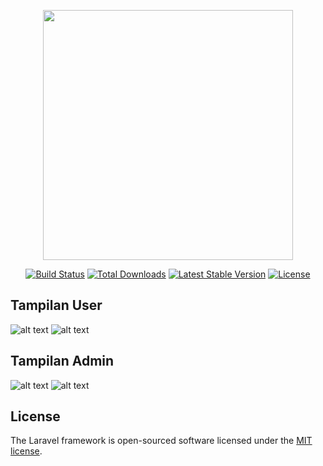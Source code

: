 <p align="center"><img src="https://res.cloudinary.com/dtfbvvkyp/image/upload/v1566331377/laravel-logolockup-cmyk-red.svg" width="400"></p>

<p align="center">
<a href="https://travis-ci.org/laravel/framework"><img src="https://travis-ci.org/laravel/framework.svg" alt="Build Status"></a>
<a href="https://packagist.org/packages/laravel/framework"><img src="https://poser.pugx.org/laravel/framework/d/total.svg" alt="Total Downloads"></a>
<a href="https://packagist.org/packages/laravel/framework"><img src="https://poser.pugx.org/laravel/framework/v/stable.svg" alt="Latest Stable Version"></a>
<a href="https://packagist.org/packages/laravel/framework"><img src="https://poser.pugx.org/laravel/framework/license.svg" alt="License"></a>
</p>

## Tampilan User

![alt text](https://github.com/yogabagaskurniawan/lrv-portfolio/blob/master/public/documentasi/screencapture-webdinamis-test-2023-11-23-21_52_03.png?raw=true)
![alt text](https://github.com/yogabagaskurniawan/lrv-portfolio/blob/master/public/documentasi/screencapture-webdinamis-test-portfolio-detail-4-2023-11-23-21_52_34.png?raw=true)

## Tampilan Admin

![alt text](https://github.com/yogabagaskurniawan/lrv-portfolio/blob/master/public/documentasi/screencapture-webdinamis-test-portfolios-2023-11-23-21_52_59.png?raw=true)
![alt text](https://github.com/yogabagaskurniawan/lrv-portfolio/blob/master/public/documentasi/screencapture-webdinamis-test-testimonials-2023-11-23-21_53_16.png?raw=true)

## License

The Laravel framework is open-sourced software licensed under the [MIT license](https://opensource.org/licenses/MIT).
